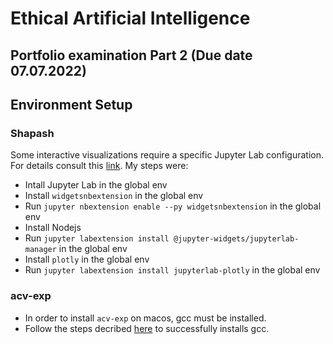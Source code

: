 # Ethical Artificial Intelligence

## Portfolio examination Part 2 (Due date 07.07.2022)

## Environment Setup

### Shapash

Some interactive visualizations require a specific Jupyter Lab configuration. For details consult this
[link](https://shapash.readthedocs.io/en/latest/installation-instructions/index.html#compatibility-issues).
My steps were:

- Intall Jupyter Lab in the global env
- Install `widgetsnbextension` in the global env
- Run `jupyter nbextension enable --py widgetsnbextension` in the global env
- Install Nodejs
- Run `jupyter labextension install @jupyter-widgets/jupyterlab-manager` in the global env
- Install `plotly` in the global env
- Run `jupyter labextension install jupyterlab-plotly` in the global env

### acv-exp

- In order to install `acv-exp` on macos, gcc must be installed.
- Follow the steps decribed [here](https://pypi.org/project/pysteps/1.0.0/) to successfully installs gcc.
